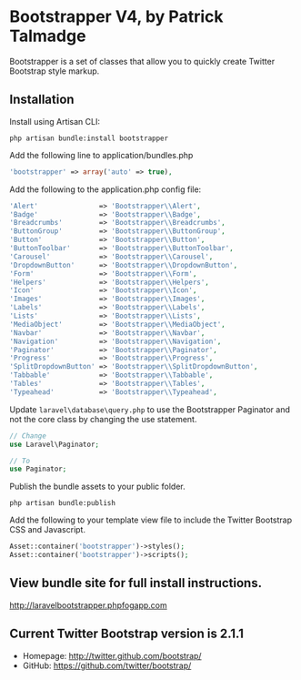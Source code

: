 # Bootstrapper V4, by Patrick Talmadge

Bootstrapper is a set of classes that allow you to quickly create Twitter Bootstrap style markup.

## Installation

Install using Artisan CLI:

```shell
php artisan bundle:install bootstrapper
```

Add the following line to application/bundles.php

```php
'bootstrapper' => array('auto' => true),
```

Add the following to the application.php config file:

```php
'Alert'               => 'Bootstrapper\\Alert',
'Badge'               => 'Bootstrapper\\Badge',
'Breadcrumbs'         => 'Bootstrapper\\Breadcrumbs',
'ButtonGroup'         => 'Bootstrapper\\ButtonGroup',
'Button'              => 'Bootstrapper\\Button',
'ButtonToolbar'       => 'Bootstrapper\\ButtonToolbar',
'Carousel'            => 'Bootstrapper\\Carousel',
'DropdownButton'      => 'Bootstrapper\\DropdownButton',
'Form'                => 'Bootstrapper\\Form',
'Helpers'             => 'Bootstrapper\\Helpers',
'Icon'                => 'Bootstrapper\\Icon',
'Images'              => 'Bootstrapper\\Images',
'Labels'              => 'Bootstrapper\\Labels',
'Lists'               => 'Bootstrapper\\Lists',
'MediaObject'         => 'Bootstrapper\\MediaObject',
'Navbar'              => 'Bootstrapper\\Navbar',
'Navigation'          => 'Bootstrapper\\Navigation',
'Paginator'           => 'Bootstrapper\\Paginator',
'Progress'            => 'Bootstrapper\\Progress',
'SplitDropdownButton' => 'Bootstrapper\\SplitDropdownButton',
'Tabbable'            => 'Bootstrapper\\Tabbable',
'Tables'              => 'Bootstrapper\\Tables',
'Typeahead'           => 'Bootstrapper\\Typeahead',
```

Update `laravel\database\query.php` to use the Bootstrapper Paginator and not the core class by changing the use statement.

```php
// Change
use Laravel\Paginator;

// To
use Paginator;
```

Publish the bundle assets to your public folder.

```shell
php artisan bundle:publish
```

Add the following to your template view file to include the Twitter Bootstrap CSS and Javascript.

```php
Asset::container('bootstrapper')->styles();
Asset::container('bootstrapper')->scripts();
```

## View bundle site for full install instructions.

http://laravelbootstrapper.phpfogapp.com

## Current Twitter Bootstrap version is 2.1.1

- Homepage:		http://twitter.github.com/bootstrap/
- GitHub:   	https://github.com/twitter/bootstrap/